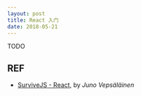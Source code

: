 ```yaml
---
layout: post
title: React 入门
date: 2018-05-21
---
```


TODO

## REF

- [SurviveJS - React][survivejs], by *Juno Vepsäläinen*

[survivejs]: https://survivejs.com/react/
